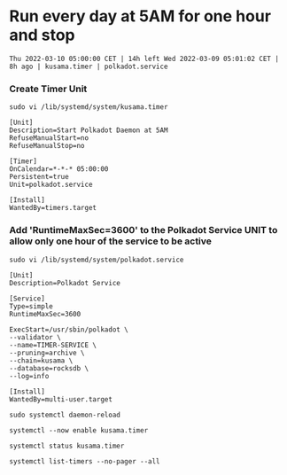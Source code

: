# Run every day at 5AM for one hour and stop  
```
Thu 2022-03-10 05:00:00 CET | 14h left Wed 2022-03-09 05:01:02 CET | 8h ago | kusama.timer | polkadot.service
```

### Create Timer Unit
```
sudo vi /lib/systemd/system/kusama.timer
```
```
[Unit]
Description=Start Polkadot Daemon at 5AM
RefuseManualStart=no
RefuseManualStop=no

[Timer]
OnCalendar=*-*-* 05:00:00
Persistent=true
Unit=polkadot.service

[Install]
WantedBy=timers.target
```

### Add 'RuntimeMaxSec=3600' to the Polkadot Service UNIT to allow only one hour of the service to be active
```
sudo vi /lib/systemd/system/polkadot.service
```
```
[Unit]
Description=Polkadot Service

[Service]
Type=simple
RuntimeMaxSec=3600

ExecStart=/usr/sbin/polkadot \
--validator \
--name=TIMER-SERVICE \
--pruning=archive \
--chain=kusama \
--database=rocksdb \
--log=info

[Install]
WantedBy=multi-user.target
```

```
sudo systemctl daemon-reload
```
```
systemctl --now enable kusama.timer
```
```
systemctl status kusama.timer
```
```
systemctl list-timers --no-pager --all
```
